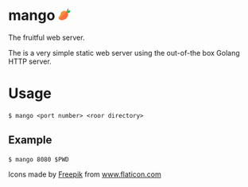 # mango ![](mango.png)

The fruitful web server.

The is a very simple static web server using the out-of-the box Golang HTTP server. 

# Usage

```
$ mango <port number> <roor directory>
```

## Example

```
$ mango 8080 $PWD
```



Icons made by <a href="https://www.flaticon.com/authors/freepik" title="Freepik">Freepik</a> from <a href="https://www.flaticon.com/" title="Flaticon"> www.flaticon.com</a>
